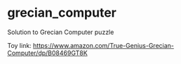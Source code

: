 # grecian_computer
Solution to Grecian Computer puzzle

Toy link: https://www.amazon.com/True-Genius-Grecian-Computer/dp/B08469GT8K
